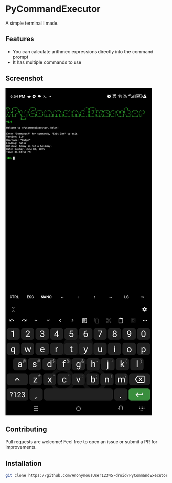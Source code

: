# PyCommandExecutor

A simple terminal I made.

## Features

- You can calculate arithmec expressions directly into the command prompt
- It has multiple commands to use

## Screenshot

![Terminal Screenshot](Screenshot_20250608-185417.jpg)

## Contributing

Pull requests are welcome! Feel free to open an issue or submit a PR for improvements.

## Installation

```bash
git clone https://github.com/AnonymousUser12345-droid/PyCommandExecutor && cd PyCommandExecutor && pip install -r requirements.txt

